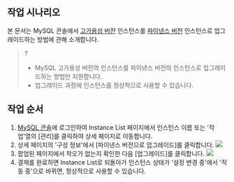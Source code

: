 ## 작업 시나리오
본 문서는 MySQL 콘솔에서 [고가용성 버전](https://intl.cloud.tencent.com/document/product/236/17136) 인스턴스를 [파이낸스 버전](https://intl.cloud.tencent.com/document/product/236/17136) 인스턴스로 업그레이드하는 방법에 관해 소개합니다.
>?
>- MySQL 고가용성 버전의 인스턴스를 파이낸스 버전의 인스턴스로 업그레이드하는 방법만 지원합니다.
>- 업그레이드 과정에 인스턴스를 정상적으로 사용할 수 있습니다.

## 작업 순서
1. [MySQL 콘솔](https://console.cloud.tencent.com/cdb)에 로그인하여 Instance List 페이지에서 인스턴스 이름 또는 '작업'열의 [관리]를 클릭하여 상세 페이지로 이동합니다.
2. 상세 페이지의 '구성 정보'에서 [파이낸스 버전으로 업그레이드]를 클릭합니다.
![](https://main.qcloudimg.com/raw/3317539eac412f04156b1a15b8a5d100.png)
3. 팝업된 페이지에서 착오가 없는지 확인한 다음 [업그레이드]를 클릭합니다.
![](https://main.qcloudimg.com/raw/5b5a5a4790e9c274a695c21c0d6facb5.png)
4. 결제를 완료하면 Instance List로 되돌아가 인스턴스 상태가 '설정 변경 중'에서 '작동 중'으로 바뀌면, 정상적으로 사용할 수 있습니다.

